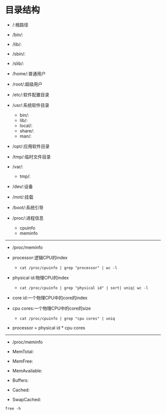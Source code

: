 # 目录结构


- /:根路径

- /bin/:
- /lib/:
- /sbin/:
- /slib/:

- /home/:普通用户
- /root/:超级用户

- /etc/:软件配置目录
- /usr/:系统软件目录
    - bin/:
    - lib/:
    - local/:
    - share/:
    - man/:

- /opt/:应用软件目录
- /tmp/:临时文件目录
- /var/:
    - tmp/:

- /dev/:设备
- /mnt/:挂载

- /boot/:系统引导
- /proc/:进程信息
    - cpuinfo
    - meminfo


---
- /proc/meminfo
- processor:逻辑CPU的index
    - `cat /proc/cpuinfo | grep "processor" | wc -l`
- physical id:物理CPU的index
    - `cat /proc/cpuinfo | grep "physical id" | sort| uniq| wc -l`
- core id:一个物理CPU中的core的index
- cpu cores:一个物理CPU中的core的size
    - `cat /proc/cpuinfo | grep "cpu cores" | uniq`


- processor = physical id * cpu cores



---
- /proc/meminfo

- MemTotal:
- MemFree:
- MemAvailable:
- Buffers:
- Cached:
- SwapCached:

`free -h`
